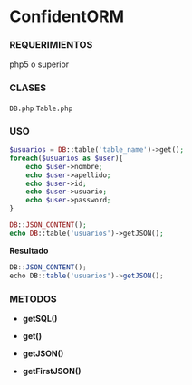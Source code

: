 ConfidentORM
=====================

### REQUERIMIENTOS ###
php5 o superior

### CLASES ###
`DB.php`
`Table.php`

### USO ###


```php
$usuarios = DB::table('table_name')->get();
foreach($usuarios as $user){
	echo $user->nombre;
	echo $user->apellido;
	echo $user->id;
	echo $user->usuario;
	echo $user->password;
}
```

```php
DB::JSON_CONTENT();
echo DB::table('usuarios')->getJSON();
```

**Resultado**
```javascript
DB::JSON_CONTENT();
echo DB::table('usuarios')->getJSON();
```

### METODOS ###
* **getSQL()**

* **get()**

* **getJSON()**

* **getFirstJSON()**

